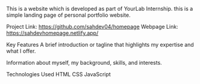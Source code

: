 This is a website which is developed as part of YourLab Internship. this is a simple landing page of personal portfolio website.

Project Link: https://github.com/sahdev04/homepage
Webpage Link: https://sahdevhomepage.netlify.app/

Key Features
A brief introduction or tagline that highlights my expertise and what I offer.

Information about myself, my background, skills, and interests.

Technologies Used
HTML
CSS
JavaScript
